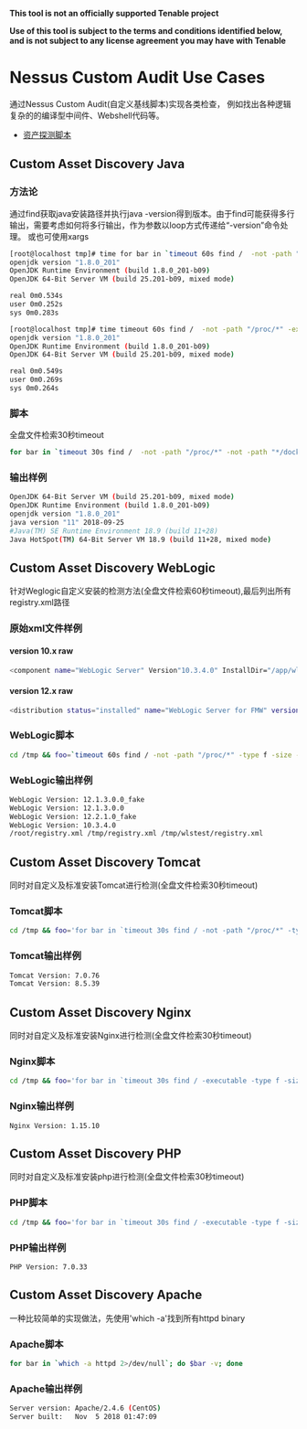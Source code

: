 **This tool is not an officially supported Tenable project**

**Use of this tool is subject to the terms and conditions identified below, and is not subject to any license agreement you may have with Tenable**

# Nessus Custom Audit Use Cases

通过Nessus Custom Audit(自定义基线脚本)实现各类检查， 例如找出各种逻辑复杂的的编译型中间件、Webshell代码等。

* [资产探测脚本](asset_discovery.audit)

## Custom Asset Discovery Java

### 方法论

通过find获取java安装路径并执行java -version得到版本。由于find可能获得多行输出，需要考虑如何将多行输出，作为参数以loop方式传递给“-version”命令处理。
或也可使用xargs

```bash
[root@localhost tmp]# time for bar in `timeout 60s find /  -not -path "/proc/*" -executable -type f -name java 2>/dev/null`; do $bar -version 2>&1; done
openjdk version "1.8.0_201"
OpenJDK Runtime Environment (build 1.8.0_201-b09)
OpenJDK 64-Bit Server VM (build 25.201-b09, mixed mode)

real 0m0.534s
user 0m0.252s
sys 0m0.283s

[root@localhost tmp]# time timeout 60s find /  -not -path "/proc/*" -executable -type f -name java 2>/dev/null | xargs -I % bash -c '% -version'
openjdk version "1.8.0_201"
OpenJDK Runtime Environment (build 1.8.0_201-b09)
OpenJDK 64-Bit Server VM (build 25.201-b09, mixed mode)

real 0m0.549s
user 0m0.269s
sys 0m0.264s
```

### 脚本  

全盘文件检索30秒timeout

```bash
for bar in `timeout 30s find /  -not -path "/proc/*" -not -path "*/docker/*" -executable -type f  -size -10M  -maxdepth 8 -name java 2>/dev/null`; do $bar -version 2>&1; done
```

### 输出样例

```bash
OpenJDK 64-Bit Server VM (build 25.201-b09, mixed mode)
OpenJDK Runtime Environment (build 1.8.0_201-b09)
openjdk version "1.8.0_201"
java version "11" 2018-09-25
#Java(TM) SE Runtime Environment 18.9 (build 11+28)
Java HotSpot(TM) 64-Bit Server VM 18.9 (build 11+28, mixed mode)
```

## Custom Asset Discovery WebLogic

针对Weglogic自定义安装的检测方法(全盘文件检索60秒timeout),最后列出所有registry.xml路径

### 原始xml文件样例

#### version 10.x raw

```bash
<component name="WebLogic Server" Version"10.3.4.0" InstallDir="/app/wls11g/bea/wlserver_10.3">
```

#### version 12.x raw

```bash
<distribution status="installed" name="WebLogic Server for FMW" version="12.1.3.0.0">
```

### WebLogic脚本

```bash
cd /tmp && foo=`timeout 60s find / -not -path "/proc/*" -type f -size -10M  -maxdepth 8 -name "registry.xml" 2>/dev/null`; if [ $? -eq 124 ]; then echo "WebLogic not found (Timeout)"; else touch assetemp.log;  for bar in $foo; do grep  "WebLogic Server" $bar | awk -F '=' '{ print $4 }'| cut -c 2- | sed 's/..$//' >>assetemp.log; done; for bar in $foo; do grep -i 'component name="WebLogic Server" Version' $bar | awk -F '"' '{ print $4 }' >>assetemp.log; done; for ver in `uniq assetemp.log 2>/dev/null`; do echo "WebLogic Version: $ver"; done; echo $foo; fi; rm -f assetemp.log*
```

### WebLogic输出样例

```bash
WebLogic Version: 12.1.3.0.0_fake
WebLogic Version: 12.1.3.0.0
WebLogic Version: 12.2.1.0_fake
WebLogic Version: 10.3.4.0
/root/registry.xml /tmp/registry.xml /tmp/wlstest/registry.xml
```

## Custom Asset Discovery Tomcat

同时对自定义及标准安装Tomcat进行检测(全盘文件检索30秒timeout)

### Tomcat脚本

```bash
cd /tmp && foo='for bar in `timeout 30s find / -not -path "/proc/*" -type f -size -10M  -maxdepth 8 -name "version.sh" 2>/dev/null | grep tomcat`; do sh $bar; done'; bash -c "$foo" > assetemp.log 2>/dev/null; grep -i "Apache Tomcat" assetemp.log  | awk -F "/"  '{print $2}' >assetemp.log1; for ver in `sort assetemp.log1 2>/dev/null | uniq`; do echo "Tomcat Version: $ver"; done; rm -f assetemp.log*
```

### Tomcat输出样例

```bash
Tomcat Version: 7.0.76
Tomcat Version: 8.5.39
```

## Custom Asset Discovery Nginx

同时对自定义及标准安装Nginx进行检测(全盘文件检索30秒timeout)

### Nginx脚本

```bash
cd /tmp && foo='for bar in `timeout 30s find / -executable -type f -size -10M  -maxdepth 8 -name nginx 2>/dev/null`; do $bar -v 2>&1; done'; bash -c "$foo" >assetemp.log 2>/dev/null; grep -i "nginx version" assetemp.log  | awk -F "/"  '{print $2}' >assetemp.log1; for ver in `sort assetemp.log1 2>/dev/null | uniq`; do echo "Nginx Version: $ver"; done; rm -f assetemp.log*
```

### Nginx输出样例

`Nginx Version: 1.15.10`

## Custom Asset Discovery PHP

同时对自定义及标准安装php进行检测(全盘文件检索30秒timeout)

### PHP脚本

```bash
cd /tmp && foo='for bar in `timeout 30s find / -executable -type f -size -10M  -maxdepth 8 -name php 2>/dev/null`; do $bar -v 2>&1; done'; bash -c "$foo" >assetemp.log 2>/dev/null; grep -i "^PHP" assetemp.log  | awk '{print $2}' >assetemp.log1; for ver in `sort assetemp.log1 2>/dev/null | uniq`; do echo "PHP Version: $ver"; done; rm -f assetemp.log*
```

### PHP输出样例

`PHP Version: 7.0.33`

## Custom Asset Discovery Apache

一种比较简单的实现做法，先使用'which -a'找到所有httpd binary

### Apache脚本

```bash
for bar in `which -a httpd 2>/dev/null`; do $bar -v; done
```

### Apache输出样例

```bash
Server version: Apache/2.4.6 (CentOS)
Server built:   Nov  5 2018 01:47:09
```
